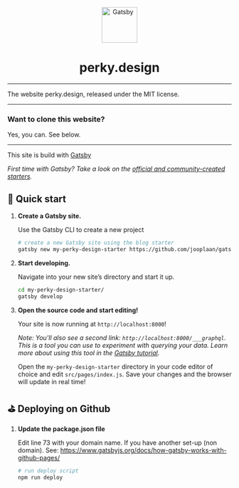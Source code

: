 <p align="center">
  <a href="https://www.gatsbyjs.org">
    <img alt="Gatsby" src="https://www.gatsbyjs.org/monogram.svg" width="80" />
  </a>
</p>

<h1 align="center">
  perky.design
</h1>



---

The website perky.design, released under the MIT license.

---

### Want to clone this website?

Yes, you can. See below.

---

This site is build with [Gatsby](https://www.gatsbyjs.org/)

_First time with Gatsby? Take a look on the [official and community-created starters](https://www.gatsbyjs.org/docs/gatsby-starters/)._

## 🚀 Quick start

1.  **Create a Gatsby site.**

    Use the Gatsby CLI to create a new project

    ```sh
    # create a new Gatsby site using the blog starter
    gatsby new my-perky-design-starter https://github.com/jooplaan/gatsby-london-night-and-day
    ```

1.  **Start developing.**

    Navigate into your new site’s directory and start it up.

    ```sh
    cd my-perky-design-starter/
    gatsby develop
    ```

1.  **Open the source code and start editing!**

    Your site is now running at `http://localhost:8000`!

    _Note: You'll also see a second link: _`http://localhost:8000/___graphql`_. This is a tool you can use to experiment with querying your data. Learn more about using this tool in the [Gatsby tutorial](https://www.gatsbyjs.org/tutorial/part-five/#introducing-graphiql)._

    Open the `my-perky-design-starter` directory in your code editor of choice and edit `src/pages/index.js`. Save your changes and the browser will update in real time!


## ⛳️ Deploying on Github

1.  **Update the package.json file**

    Edit line 73 with your domain name. If you have another set-up (non domain). See:
    https://www.gatsbyjs.org/docs/how-gatsby-works-with-github-pages/

    ```sh
    # run deploy script
    npm run deploy
    ```

